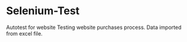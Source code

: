 # Selenium-Test
Autotest for website
Testing website purchases process.
Data imported from excel file.
